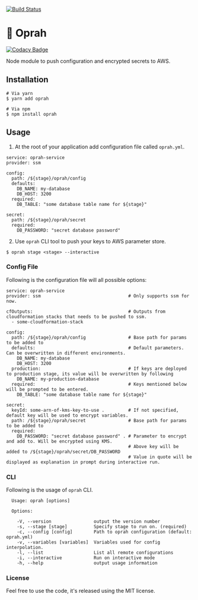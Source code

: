 [![Build Status][travis-image]][travis-url]

# 🐝 Oprah

[![Codacy Badge](https://api.codacy.com/project/badge/Grade/6c866fdffcfe424685e2fad21f114bf6)](https://app.codacy.com/app/subash.adhikari/oprah?utm_source=github.com&utm_medium=referral&utm_content=ACloudGuru/oprah&utm_campaign=Badge_Grade_Dashboard)

Node module to push configuration and encrypted secrets to AWS.

## Installation

```
# Via yarn
$ yarn add oprah

# Via npm
$ npm install oprah
```

## Usage

1. At the root of your application add configuration file called `oprah.yml`.

```
service: oprah-service
provider: ssm

config:
  path: /${stage}/oprah/config
  defaults:
    DB_NAME: my-database
    DB_HOST: 3200
  required:
    DB_TABLE: "some database table name for ${stage}"

secret:
  path: /${stage}/oprah/secret
  required:
    DB_PASSWORD: "secret database password"
```

2. Use `oprah` CLI tool to push your keys to AWS parameter store.

```
$ oprah stage <stage> --interactive
```

### Config File

Following is the configuration file will all possible options:


```
service: oprah-service
provider: ssm                                 # Only supports ssm for now.

cfOutputs:                                    # Outputs from cloudformation stacks that needs to be pushed to ssm.
  - some-cloudformation-stack

config:
  path: /${stage}/oprah/config                # Base path for params to be added to
  defaults:                                   # Default parameters. Can be overwritten in different environments.
    DB_NAME: my-database
    DB_HOST: 3200
  production:                                 # If keys are deployed to production stage, its value will be overwritten by following
    DB_NAME: my-production-database
  required:                                   # Keys mentioned below will be prompted to be entered.
    DB_TABLE: "some database table name for ${stage}"

secret:
  keyId: some-arn-of-kms-key-to-use .         # If not specified, default key will be used to encrypt variables.
  path: /${stage}/oprah/secret                # Base path for params to be added to
  required:
    DB_PASSWORD: "secret database password" . # Parameter to encrypt and add to. Will be encrypted using KMS.
                                              # Above key will be added to /${stage}/oprah/secret/DB_PASSWORD
                                              # Value in quote will be displayed as explanation in prompt during interactive run.
```

### CLI

Following is the usage of `oprah` CLI.

```
  Usage: oprah [options]

  Options:

    -V, --version                output the version number
    -s, --stage [stage]          Specify stage to run on. (required)
    -c, --config [config]        Path to oprah configuration (default: oprah.yml)
    -v, --variables [variables]  Variables used for config interpolation.
    -l, --list                   List all remote configurations
    -i, --interactive            Run on interactive mode
    -h, --help                   output usage information

```

### License

Feel free to use the code, it's released using the MIT license.

[travis-image]: https://travis-ci.org/ACloudGuru/oprah.svg?branch=master
[travis-url]: https://travis-ci.org/ACloudGuru/oprah
